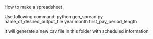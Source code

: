 How to make a spreadsheet

Use following command:
    python gen_spread.py name_of_desired_output_file year month first_pay_period_length

It will generate a new csv file in this folder with scheduled information